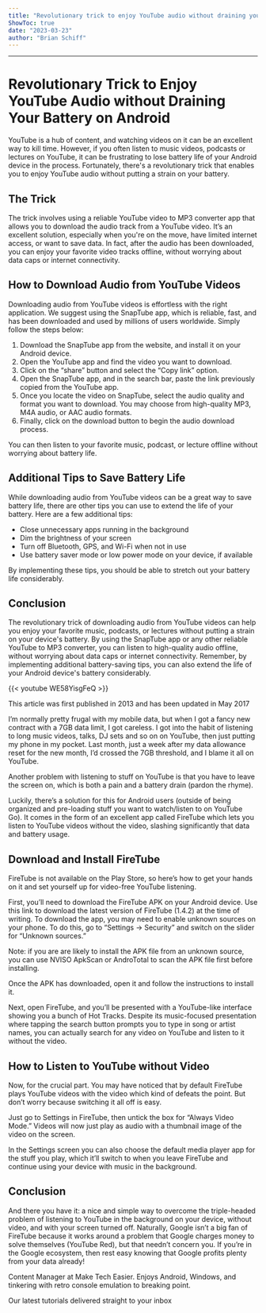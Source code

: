 ```yaml
---
title: "Revolutionary trick to enjoy YouTube audio without draining your battery on Android!"
ShowToc: true 
date: "2023-03-23"
author: "Brian Schiff"
---
```

*****
# Revolutionary Trick to Enjoy YouTube Audio without Draining Your Battery on Android

YouTube is a hub of content, and watching videos on it can be an excellent way to kill time. However, if you often listen to music videos, podcasts or lectures on YouTube, it can be frustrating to lose battery life of your Android device in the process. Fortunately, there's a revolutionary trick that enables you to enjoy YouTube audio without putting a strain on your battery.

## The Trick

The trick involves using a reliable YouTube video to MP3 converter app that allows you to download the audio track from a YouTube video. It’s an excellent solution, especially when you're on the move, have limited internet access, or want to save data. In fact, after the audio has been downloaded, you can enjoy your favorite video tracks offline, without worrying about data caps or internet connectivity.

## How to Download Audio from YouTube Videos

Downloading audio from YouTube videos is effortless with the right application. We suggest using the SnapTube app, which is reliable, fast, and has been downloaded and used by millions of users worldwide. Simply follow the steps below:

1. Download the SnapTube app from the website, and install it on your Android device.
2. Open the YouTube app and find the video you want to download.
3. Click on the “share” button and select the “Copy link” option.
4. Open the SnapTube app, and in the search bar, paste the link previously copied from the YouTube app.
5. Once you locate the video on SnapTube, select the audio quality and format you want to download. You may choose from high-quality MP3, M4A audio, or AAC audio formats.
6. Finally, click on the download button to begin the audio download process.

You can then listen to your favorite music, podcast, or lecture offline without worrying about battery life. 

## Additional Tips to Save Battery Life

While downloading audio from YouTube videos can be a great way to save battery life, there are other tips you can use to extend the life of your battery. Here are a few additional tips:

- Close unnecessary apps running in the background
- Dim the brightness of your screen
- Turn off Bluetooth, GPS, and Wi-Fi when not in use
- Use battery saver mode or low power mode on your device, if available

By implementing these tips, you should be able to stretch out your battery life considerably.

## Conclusion

The revolutionary trick of downloading audio from YouTube videos can help you enjoy your favorite music, podcasts, or lectures without putting a strain on your device's battery. By using the SnapTube app or any other reliable YouTube to MP3 converter, you can listen to high-quality audio offline, without worrying about data caps or internet connectivity. Remember, by implementing additional battery-saving tips, you can also extend the life of your Android device's battery considerably.

{{< youtube WE58YisgFeQ >}} 



This article was first published in 2013 and has been updated in May 2017
 
I’m normally pretty frugal with my mobile data, but when I got a fancy new contract with a 7GB data limit, I got careless. I got into the habit of listening to long music videos, talks, DJ sets and so on on YouTube, then just putting my phone in my pocket. Last month, just a week after my data allowance reset for the new month, I’d crossed the 7GB threshold, and I blame it all on YouTube.
 
Another problem with listening to stuff on YouTube is that you have to leave the screen on, which is both a pain and a battery drain (pardon the rhyme).
 
Luckily, there’s a solution for this for Android users (outside of being organized and pre-loading stuff you want to watch/listen to on YouTube Go). It comes in the form of an excellent app called FireTube which lets you listen to YouTube videos without the video, slashing significantly that data and battery usage.
 

 
## Download and Install FireTube
 
FireTube is not available on the Play Store, so here’s how to get your hands on it and set yourself up for video-free YouTube listening.
 
First, you’ll need to download the FireTube APK on your Android device. Use this link to download the latest version of FireTube (1.4.2) at the time of writing. To download the app, you may need to enable unknown sources on your phone. To do this, go to “Settings -> Security” and switch on the slider for “Unknown sources.”
 
Note: if you are are likely to install the APK file from an unknown source, you can use NVISO ApkScan or AndroTotal to scan the APK file first before installing.
 
Once the APK has downloaded, open it and follow the instructions to install it.
 
Next, open FireTube, and you’ll be presented with a YouTube-like interface showing you a bunch of Hot Tracks. Despite its music-focused presentation where tapping the search button prompts you to type in song or artist names, you can actually search for any video on YouTube and listen to it without the video.
 
## How to Listen to YouTube without Video
 
Now, for the crucial part. You may have noticed that by default FireTube plays YouTube videos with the video which kind of defeats the point. But don’t worry because switching it all off is easy.
 
Just go to Settings in FireTube, then untick the box for “Always Video Mode.” Videos will now just play as audio with a thumbnail image of the video on the screen.
 
In the Settings screen you can also choose the default media player app for the stuff you play, which it’ll switch to when you leave FireTube and continue using your device with music in the background.
 
## Conclusion
 
And there you have it: a nice and simple way to overcome the triple-headed problem of listening to YouTube in the background on your device, without video, and with your screen turned off. Naturally, Google isn’t a big fan of FireTube because it works around a problem that Google charges money to solve themselves (YouTube Red), but that needn’t concern you. If you’re in the Google ecosystem, then rest easy knowing that Google profits plenty from your data already!
 
Content Manager at Make Tech Easier. Enjoys Android, Windows, and tinkering with retro console emulation to breaking point.
 
Our latest tutorials delivered straight to your inbox




